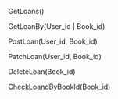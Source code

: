 GetLoans()

GetLoanBy(User_id | Book_id)

PostLoan(User_id, Book_id)

PatchLoan(User_id, Book_id)

DeleteLoan(Book_id)

CheckLoandByBookId(Book_id)
